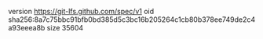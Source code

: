 version https://git-lfs.github.com/spec/v1
oid sha256:8a7c75bbc91bfb0bd385d5c3bc16b205264c1cb80b378ee749de2c4a93eeea8b
size 35604
